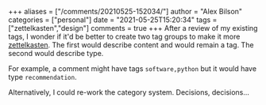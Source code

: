 +++
aliases = ["/comments/20210525-152034/"]
author = "Alex Bilson"
categories = ["personal"]
date = "2021-05-25T15:20:34"
tags = ["zettelkasten","design"]
comments = true
+++
After a review of my existing tags, I wonder if it'd be better to create two tag groups to make it more [zettelkasten](https://en.wikipedia.org/wiki/Zettelkasten). The first would describe content and would remain a tag. The second would describe type.

For example, a comment might have tags `software,python` but it would have type `recommendation`.

Alternatively, I could re-work the category system. Decisions, decisions...

